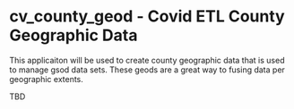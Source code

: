 # cv_county_geod - Covid ETL County Geographic Data

This applicaiton will be used to create county geographic data that is used to manage gsod data sets. These geods are a great way to fusing data per geographic extents.

TBD

